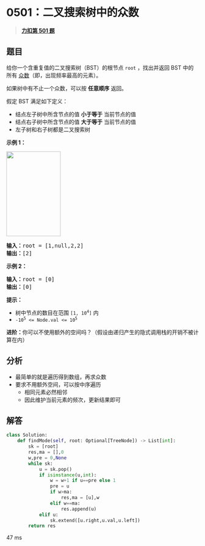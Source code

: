 # 0501：二叉搜索树中的众数


> <u>**[力扣第 501 题](https://leetcode.cn/problems/find-mode-in-binary-search-tree/)**</u>

## 题目

<p>给你一个含重复值的二叉搜索树（BST）的根节点 <code>root</code> ，找出并返回 BST 中的所有 <a href="https://baike.baidu.com/item/%E4%BC%97%E6%95%B0/44796" target="_blank">众数</a>（即，出现频率最高的元素）。</p>

<p>如果树中有不止一个众数，可以按 <strong>任意顺序</strong> 返回。</p>

<p>假定 BST 满足如下定义：</p>

<ul>
<li>结点左子树中所含节点的值 <strong>小于等于</strong> 当前节点的值</li>
<li>结点右子树中所含节点的值 <strong>大于等于</strong> 当前节点的值</li>
<li>左子树和右子树都是二叉搜索树</li>
</ul>



<p><strong>示例 1：</strong></p>
<img alt="" src="https://assets.leetcode.com/uploads/2021/03/11/mode-tree.jpg" style="width: 142px; height: 222px;" />
<pre>
<strong>输入：</strong>root = [1,null,2,2]
<strong>输出：</strong>[2]
</pre>

<p><strong>示例 2：</strong></p>

<pre>
<strong>输入：</strong>root = [0]
<strong>输出：</strong>[0]
</pre>



<p><strong>提示：</strong></p>

<ul>
<li>树中节点的数目在范围 <code>[1, 10<sup>4</sup>]</code> 内</li>
<li><code>-10<sup>5</sup> &lt;= Node.val &lt;= 10<sup>5</sup></code></li>
</ul>



<p><strong>进阶：</strong>你可以不使用额外的空间吗？（假设由递归产生的隐式调用栈的开销不被计算在内）</p>


## 分析

- 最简单的就是遍历得到数组，再求众数
- 要求不用额外空间，可以按中序遍历
	- 相同元素必然相邻
	- 因此维护当前元素的频次，更新结果即可

## 解答

```python
class Solution:
    def findMode(self, root: Optional[TreeNode]) -> List[int]:
        sk = [root]
        res,ma = [],0
        w,pre = 0,None
        while sk:
            u = sk.pop()
            if isinstance(u,int):
                w = w+1 if u==pre else 1
                pre = u
                if w>ma:
                    res,ma = [u],w
                elif w==ma:
                    res.append(u)
            elif u:
                sk.extend([u.right,u.val,u.left])
        return res
```

47 ms
